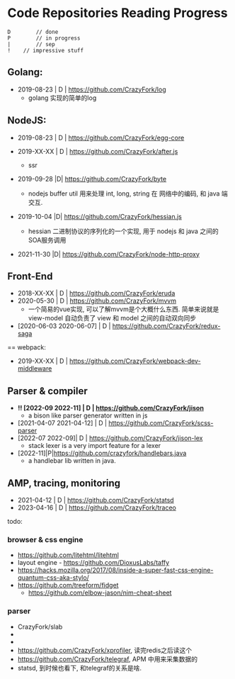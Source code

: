# Code Repositories Reading Progress

```notation
D        // done
P        // in progress
|        // sep
!	 // impressive stuff
```

## Golang: 
* 2019-08-23 | D | https://github.com/CrazyFork/log
  * golang 实现的简单的log

## NodeJS: 
* 2019-08-23 | D | https://github.com/CrazyFork/egg-core
* 2019-XX-XX | D | https://github.com/CrazyFork/after.js
  * ssr 
* 2019-09-28 |D| https://github.com/CrazyFork/byte
  * nodejs buffer util 用来处理 int, long, string 在 网络中的编码, 和 java 端交互.

* 2019-10-04 |D| https://github.com/CrazyFork/hessian.js
  * hessian 二进制协议的序列化的一个实现, 用于 nodejs 和 java 之间的SOA服务调用
* 2021-11-30 |D| https://github.com/CrazyFork/node-http-proxy



## Front-End
* 2018-XX-XX | D | https://github.com/CrazyFork/eruda
* 2020-05-30 | D | https://github.com/CrazyFork/mvvm
  * 一个简易的vue实现, 可以了解mvvm是个大概什么东西. 简单来说就是 view-model 自动负责了 view 和 model 之间的自动双向同步
* [2020-06-03 2020-06-07] | D | https://github.com/CrazyFork/redux-saga

== webpack:
* 2019-XX-XX | D | https://github.com/CrazyFork/webpack-dev-middleware



## Parser & compiler
* __!! [2022-09 2022-11] | D |  https://github.com/CrazyFork/jison__
  * a bison like parser generator written in js
* [2021-04-07 2021-04-12] | D | https://github.com/CrazyFork/scss-parser
* [2022-07 2022-09]| D | https://github.com/CrazyFork/jison-lex
    * stack lexer is a very import feature for a lexer
* [2022-11]|P|https://github.com/crazyfork/handlebars.java
    * a handlebar lib written in java.

## AMP, tracing, monitoring
* 2021-04-12 | D | https://github.com/CrazyFork/statsd
* 2023-04-16 | D | https://github.com/CrazyFork/traceo 


todo:

### browser & css engine
* https://github.com/litehtml/litehtml
* layout engine - https://github.com/DioxusLabs/taffy
* https://hacks.mozilla.org/2017/08/inside-a-super-fast-css-engine-quantum-css-aka-stylo/
* https://github.com/treeform/fidget
    * https://github.com/elbow-jason/nim-cheat-sheet


### parser



* CrazyFork/slab
* 
* 
* https://github.com/CrazyFork/xprofiler, 读完redis之后读这个
* https://github.com/CrazyFork/telegraf, APM 中用来采集数据的
* statsd, 到时候也看下, 和telegraf的关系是啥.
